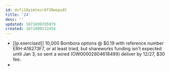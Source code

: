 ```yaml
---
id: dvfj28yimtozr8f38wepo8l
title: '24'
desc: ''
updated: 1671899705979
created: 1671899132454
---
```


- [[p.exercised]] 10,000 Bombora options @ $0.19 with reference number  ERH-A16273F7, or at least tried, but shareworks funding isn't expected until Jan 3, so sent a wired (OW00002804618499) deliver by 12/27, $30 fee.
- 
